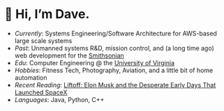 # 👋 Hi, I’m Dave. 
 
- *Currently*: Systems Engineering/Software Architecture for AWS-based large scale systems
- *Past*: Unmanned systems R&D, mission control, and (a long time ago) web development for the [Smithsonian](https://www.si.edu/)
- *Edu*: Computer Engineering @ the [University of Virginia](https://engineering.virginia.edu/)
- *Hobbies*: Fitness Tech, Photography, Aviation, and a little bit of home automation
- *Recent Reading*: [Liftoff: Elon Musk and the Desperate Early Days That Launched SpaceX](https://www.goodreads.com/en/book/show/53402132-liftoff)
- *Languages*: Java, Python, C++
 
 

